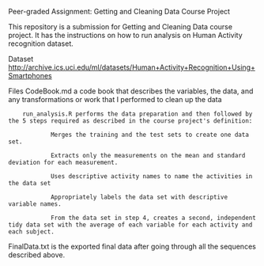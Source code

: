 Peer-graded Assignment: Getting and Cleaning Data Course Project

This repository is a submission for Getting and Cleaning Data course project. It has the instructions on how to run analysis on Human Activity recognition dataset.

Dataset
http://archive.ics.uci.edu/ml/datasets/Human+Activity+Recognition+Using+Smartphones

Files
        CodeBook.md a code book that describes the variables, the data, and any transformations or work that I performed to clean up the data

        run_analysis.R performs the data preparation and then followed by the 5 steps required as described in the course project's definition:
                
                Merges the training and the test sets to create one data set.
                
                Extracts only the measurements on the mean and standard deviation for each measurement.
                
                Uses descriptive activity names to name the activities in the data set
                
                Appropriately labels the data set with descriptive variable names.
                
                From the data set in step 4, creates a second, independent tidy data set with the average of each variable for each activity and each subject.

FinalData.txt is the exported final data after going through all the sequences described above.
